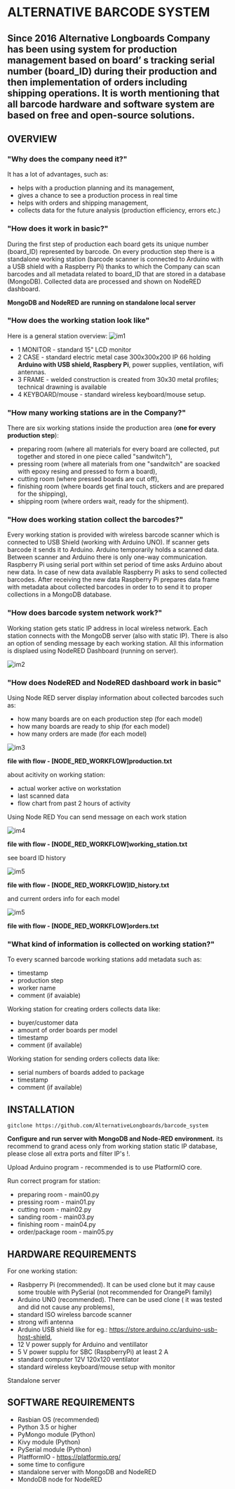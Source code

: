 # ALTERNATIVE BARCODE SYSTEM
## Since 2016 Alternative Longboards Company has been using system for production management based on board’ s tracking serial number (board_ID) during their production and then implementation of orders  including shipping operations. It is worth mentioning that all barcode hardware and software system  are based on free and open-source solutions.

## OVERVIEW

### **"Why does the company need it?"**

It has a lot of advantages, such as:
+ helps with a production planning and its management,
+ gives a chance to see a production process in real time
+ helps with orders and shipping management,
+ collects data for the future analysis (production efficiency, errors etc.)

### **"How does it work in basic?"**

During the first step of production each board gets its unique number (board_ID) represented by barcode. On every production step there is a standalone working station (barcode scanner is connected to Arduino with a USB shield with a Raspberry Pi) thanks to which the Company can scan barcodes and all metadata related to board_ID that are stored in a database (MongoDB). Collected data are processed and shown on NodeRED dashboard.

**MongoDB and NodeRED are running on standalone local server**

### **"How does the working station look like"**

Here is a general station overview:
![im1](https://github.com/AlternativeLongboards/barcode_system/blob/master/DOCS/barcode_working_station_overview.jpg)

+ 1 MONITOR         - standard 15" LCD monitor
+ 2 CASE            - standard electric metal case 300x300x200 IP 66 holding **Arduino with USB shield, Raspbery Pi**, power supplies,                           ventilation, wifi antennas.
+ 3 FRAME           - welded construction is created from 30x30 metal profiles; technical drawning is available
+ 4 KEYBOARD/mouse  - standard wireless keyboard/mouse setup.

### **"How many working stations are in the Company?"**

There are six working stations inside the production area (**one for every production step**):

+ preparing room (where all materials for every board are collected, put together and stored in one piece called "sandwitch"),
+ pressing room (where all materials from one "sandwitch" are soacked with epoxy resing and pressed to form a board),
+ cutting room (where pressed boards are cut off),
+ finishing room (where boards get final touch, stickers and are prepared for the shipping),
+ shipping room (where orders wait, ready for the shipment). 

### **"How does working station collect the barcodes?"**

Every working station is provided with wireless barcode scanner which is connected to USB Shield (working with Arduino UNO). If scanner gets barcode it sends it to Arduino. Arduino temporarily holds a scanned data. Between scanner and Arduino there is only one-way communication. Raspberry Pi using serial port within set period of time asks Arduino about new data. In case of new data available Raspberry Pi asks to send collected barcodes. After receiving the new data Raspberry Pi prepares data frame with metadata about collected barcodes in order to to send it to proper collections in a MongoDB database.

### **"How does barcode system network work?"**

Working station gets static IP address in local wireless network. Each station connects with the MongoDB server (also with static IP). There is also an option of sending message by each working station. All this information is displaed using NodeRED Dashboard (running on server).

![im2](https://github.com/AlternativeLongboards/barcode_system/blob/master/DOCS/barcode_working_station_network.jpg)

### **"How does NodeRED and NodeRED dashboard work in basic"**

Using Node RED server display information about collected barcodes such as:

+ how many boards are on each production step (for each model)
+ how many boards are ready to ship (for each model)
+ how many orders are made (for each model)

![im3](https://github.com/AlternativeLongboards/barcode_system/blob/master/DOCS/barcode_node_red_production.jpg)

**file with flow - [NODE_RED_WORKFLOW]production.txt**

about acitivity on working station:

+ actual worker active on workstation
+ last scanned data
+ flow chart from past 2 hours of activity

Using Node RED You can send message on each work station

![im4](https://github.com/AlternativeLongboards/barcode_system/blob/master/DOCS/barcode_node_red_stations.jpg)

**file with flow - [NODE_RED_WORKFLOW]working_station.txt**

see board ID history

![im5](https://github.com/AlternativeLongboards/barcode_system/blob/master/DOCS/barcode_node_red_production_history.jpg)

**file with flow - [NODE_RED_WORKFLOW]ID_history.txt**

and current orders info for each model

![im5](https://github.com/AlternativeLongboards/barcode_system/blob/master/DOCS/barcode_node_red_orders.jpg)

**file with flow - [NODE_RED_WORKFLOW]orders.txt**

### **"What kind of information is collected on working station?"**

To every scanned barcode working stations add metadata such as:

+ timestamp
+ production step
+ worker name
+ comment (if avaiable)

Working station for creating orders collects data like:

+ buyer/customer data 
+ amount of order boards per model
+ timestamp
+ comment (if available)

Working station for sending orders collects data like:

+ serial numbers of boards added to package
+ timestamp
+ comment (if available)

## INSTALLATION

``` gitclone https://github.com/AlternativeLongboards/barcode_system ```

**Configure and run server with MongoDB and Node-RED environment.** its recommend to grand acess only from working station static IP database, please close all extra ports and filter IP's !.

Upload Arduino program - recommended is to use PlatformIO core.

Run correct program for station: 
+ preparing room        - main00.py
+ pressing room         - main01.py
+ cutting room          - main02.py
+ sanding room          - main03.py
+ finishing room        - main04.py
+ order/package room    - main05.py

## HARDWARE REQUIREMENTS

For one working station:

+ Rasbperry Pi (recommended). It can be used clone but it may cause some trouble with PySerial (not recommended for OrangePi family)
+ Arduino UNO (recommended). There can be used clone ( it was tested and did not cause  any problems),
+ standard ISO wireless barcode scanner
+ strong wifi antenna
+ Arduino USB shield like for eg.: https://store.arduino.cc/arduino-usb-host-shield,
+ 12 V power supply for Arduino and ventillator
+ 5 V power supplu for SBC (RaspberryPi) at least 2 A
+ standard computer 12V 120x120 ventilator
+ standard wireless keyboard/mouse setup with monitor

Standalone server

## SOFTWARE REQUIREMENTS

+ Rasbian OS (recommended)
+ Python 3.5 or higher
+ PyMongo module (Python)
+ Kivy module (Python)
+ PySerial module (Python)
+ PlatfformIO - https://platformio.org/
+ some time to configure
+ standalone server with MongoDB and NodeRED
+ MondoDB node for NodeRED



